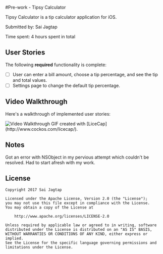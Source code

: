 #Pre-work - Tipsy Calculator

Tipsy Calculator is a tip calculator application for iOS.

Submitted by: Sai Jagtap

Time spent: 4 hours spent in total

## User Stories

The following **required** functionality is complete:

* [ ] User can enter a bill amount, choose a tip percentage, and see the tip and total values.
* [ ] Settings page to change the default tip percentage.

## Video Walkthrough 

Here's a walkthrough of implemented user stories:

<img src='http://i.imgur.com/TpPSXs3.gifv' title='Video Walkthrough' width='' alt='Video Walkthrough' />
GIF created with [LiceCap](http://www.cockos.com/licecap/).

## Notes

Got an error with NSObject in my pervious attempt which couldn't be resolved. Had to start afresh with my work.

## License

    Copyright 2017 Sai Jagtap

    Licensed under the Apache License, Version 2.0 (the "License");
    you may not use this file except in compliance with the License.
    You may obtain a copy of the License at

        http://www.apache.org/licenses/LICENSE-2.0

    Unless required by applicable law or agreed to in writing, software
    distributed under the License is distributed on an "AS IS" BASIS,
    WITHOUT WARRANTIES OR CONDITIONS OF ANY KIND, either express or implied.
    See the License for the specific language governing permissions and
    limitations under the License.
